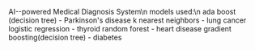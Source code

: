 AI--powered Medical Diagnosis System\n 
models used:\n
ada boost (decision tree) - Parkinson's disease
k nearest neighbors - lung cancer
logistic regression - thyroid
random forest - heart disease
gradient boosting(decision tree) - diabetes
